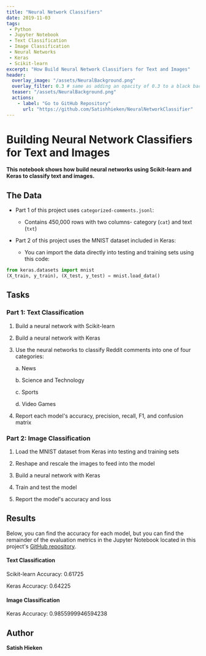 ```yaml
---
title: "Neural Network Classifiers"
date: 2019-11-03
tags:
 - Python
 - Jupyter Notebook
 - Text Classification
 - Image Classification
 - Neural Networks
 - Keras
 - Scikit-learn
excerpt: "How Build Neural Network Classifiers for Text and Images"
header:
  overlay_image: "/assets/NeuralBackground.png"
  overlay_filter: 0.3 # same as adding an opacity of 0.3 to a black background
  teaser: "/assets/NeuralBackground.png"
  actions:
    - label: "Go to GitHub Repository"
      url: "https://github.com/Satishhieken/NeuralNetworkClassifier"
---
```

# Building Neural Network Classifiers for Text and Images

**This notebook shows how build neural networks using Scikit-learn and Keras to classify text and images.**

## The Data
* Part 1 of this project uses `categorized-comments.jsonl`:
	* Contains 450,000 rows with two columns- category (`cat`) and text (`txt`)

* Part 2 of this project uses the MNIST dataset included in Keras:
	* You can import the data directly into testing and training sets using this code: 
```python
from keras.datasets import mnist
(X_train, y_train), (X_test, y_test) = mnist.load_data()
```
## Tasks

### Part 1: Text Classification
1. Build a neural network with Scikit-learn

2. Build a neural network with Keras

3. Use the neural networks to classify Reddit comments into one of four categories:

	a. News
	
	b. Science and Technology
	
	c. Sports
	
	d. Video Games 
	
4. Report each model's accuracy, precision, recall, F1, and confusion matrix

### Part 2: Image Classification
1. Load the MNIST dataset from Keras into testing and training sets

2. Reshape and rescale the images to feed into the model

3. Build a neural network with Keras

4. Train and test the model

5. Report the model's accuracy and loss

## Results
Below, you can find the accuracy for each model, but you can find the remainder of the evaluation metrics in the Jupyter Notebook located in this project's [GitHub repository](https://github.com/Satishhieken/NeuralNetworkClassifier). 

#### Text Classification
Scikit-learn Accuracy: 0.61725

Keras Accuracy: 0.64225

#### Image Classification
Keras Accuracy: 0.9855999946594238

## Author
**Satish Hieken**
